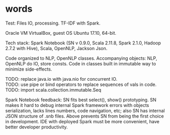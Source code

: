 # words

Test: Files IO, processing. TF-IDF with Spark. 

Oracle VM VirtualBox, guest OS Ubuntu 17.10, 64-bit.

Tech stack: Spark Notebook (SN v 0.9.0, Scala 2.11.8, Spark 2.1.0, Hadoop 2.7.2 with Hive), Scala, OpenNLP, Jackson Json.

Code organized to NLP, OpenNLP classes.
Accompanying objects: NLP, OpenNLP do IO, store consts.
Code in classes built in immutable way to minimize side-effects.

TODO: replace java.io with java.nio for concurrent IO.  
TODO: use pipe or bind operators to replace sequences of vals in code.  
TODO: import scala.collection.immutable.Seq 

Spark Notebook feedback: SN fits best select(), show() prototyping. SN makes it hard to debug internal Spark framework errors with objects serialization, lacks lines numbers, code navigation, etc; also SN has internal JSON structure of .snb files. Above prevents SN from being the first choice in development. IDE with deployed Spark must be more convenient, have better developer productivity.
